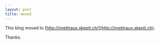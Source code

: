 ```yaml
---
layout: post
title: moved
---
```


This blog moved to [http://jmettraux.skepti.ch/](http://jmettraux.skepti.ch).

Thanks.

